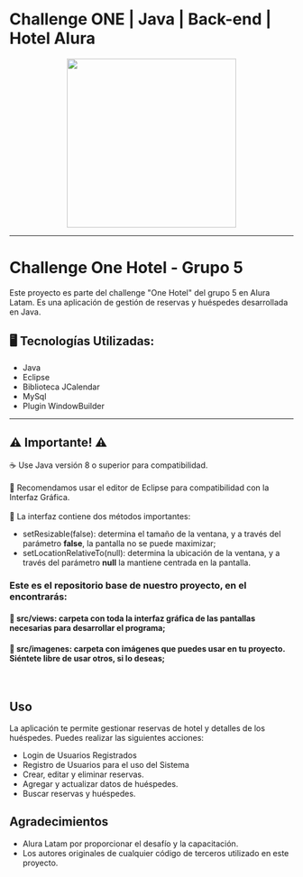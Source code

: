 # Challenge ONE | Java | Back-end | Hotel Alura

<p align="center" >
     <img width="300" heigth="300" src="https://user-images.githubusercontent.com/91544872/189419040-c093db78-c970-4960-8aca-ffcc11f7ffaf.png">
</p>

---
# Challenge One Hotel - Grupo 5

Este proyecto es parte del challenge "One Hotel" del grupo 5 en Alura Latam. Es una aplicación de gestión de reservas y huéspedes desarrollada en Java.
</br>

## 🖥️ Tecnologías Utilizadas:

- Java
- Eclipse
- Biblioteca JCalendar
- MySql
- Plugin WindowBuilder </br>

---
## ⚠️ Importante! ⚠️

☕ Use Java versión 8 o superior para compatibilidad. </br></br>
📝 Recomendamos usar el editor de Eclipse para compatibilidad con la Interfaz Gráfica. </br></br>
🎨 La interfaz contiene dos métodos importantes:
- setResizable(false): determina el tamaño de la ventana, y a través del parámetro <strong>false</strong>, la pantalla no se puede maximizar;
- setLocationRelativeTo(null): determina la ubicación de la ventana, y a través del parámetro <strong>null</strong> la mantiene centrada en la pantalla.

### Este es el repositorio base de nuestro proyecto, en el encontrarás:
#### 🔹 src/views: carpeta con toda la interfaz gráfica de las pantallas necesarias para desarrollar el programa;
#### 🔹 src/imagenes: carpeta con imágenes que puedes usar en tu proyecto. Siéntete libre de usar otros, si lo deseas;
</br>

## Uso

La aplicación te permite gestionar reservas de hotel y detalles de los huéspedes. Puedes realizar las siguientes acciones:
- Login de Usuarios Registrados
- Registro de Usuarios para el uso del Sistema
- Crear, editar y eliminar reservas.
- Agregar y actualizar datos de huéspedes.
- Buscar reservas y huéspedes.

## Agradecimientos

- Alura Latam por proporcionar el desafío y la capacitación.
- Los autores originales de cualquier código de terceros utilizado en este proyecto.


